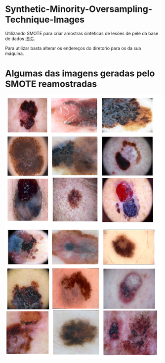 # Synthetic-Minority-Oversampling-Technique-Images
Utilizando SMOTE para criar amostras sintéticas de lesões de pele da base de dados <a href="https://www.isic-archive.com/#!/topWithHeader/onlyHeaderTop/gallery">ISIC</a>.

Para utilizar basta alterar os endereços do diretorio para os da sua máquina.



# Algumas das imagens geradas pelo SMOTE reamostradas


<img src="https://github.com/LucasSteffens5/Synthetic-Minority-Oversampling-Technique-Images/blob/main/malignasGeradasSMOTEBordeline.png">
<img src="https://github.com/LucasSteffens5/Synthetic-Minority-Oversampling-Technique-Images/blob/main/malignasGeradasSMOTEadptativo.png">
